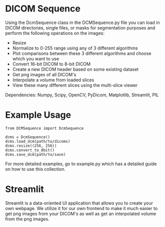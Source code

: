 ﻿# DICOM Sequence
Using the DcmSequence class in the DCMSequence.py file you can load in DICOM directories, single files, or masks for segmentation purposes and perform the following operations on the images:
 - Resize 
 - Normalize to 0-255 range using any of 3 different algorithms
 - Plot comparisons between these 3 different algorithms and choose which you want to use 
 - Convert 16-bit DICOM to 8-bit DICOM 
 - Create a new DICOM header based on some existing dataset 
 - Get png images of all DICOM's 
 - Interpolate a volume from loaded slices
 - View these many different slices using the multi-slice viewer

Dependencies: Numpy, Scipy, OpenCV, PyDicom, Matplotlib, Streamlit, PIL

# Example Usage

    from DCMSequence import DcmSequence
    
    dcms = DcmSequence()
    dcms.load_dcm(path/to/dicoms)
    dcms.resize((256, 256))
    dcms.convert_to_8bit()
    dcms.save_dcm(path/to/save)
For more detailed examples, go to example.py which has a detailed guide on how to use this collection.

# Streamlit
Streamlit is a data-oriented UI application that allows you to create your own webpage. We utilize it for our own frontend to make it much easier to get png images from your DICOM's as well as get an interpolated volume from the png images. 

